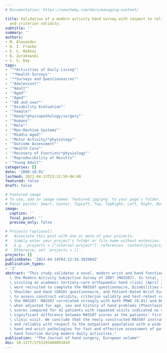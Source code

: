 ```yaml
---
# Documentation: https://wowchemy.com/docs/managing-content/

title: Validation of a modern activity hand survey with respect to reliability, construct
  and criterion validity.
subtitle: ''
summary: ''
authors:
- M. Alexander
- O. I. Franko
- E. C. Makhni
- D. Zurakowski
- C. S. Day
tags:
- '"*Activities of Daily Living"'
- '"*Health Surveys"'
- '"*Surveys and Questionnaires"'
- '"Adolescent"'
- '"Adult"'
- '"Aged"'
- '"Aged"'
- '"80 and over"'
- '"Disability Evaluation"'
- '"Female"'
- '"Hand/*physiopathology/surgery"'
- '"Humans"'
- '"Male"'
- '"Man-Machine Systems"'
- '"Middle Aged"'
- '"Motor Activity/*physiology"'
- '"Outcome Assessment"'
- '"Health Care"'
- '"Recovery of Function/*physiology"'
- '"Reproducibility of Results"'
- '"Young Adult"'
categories: []
date: '2008-10-01'
lastmod: 2021-04-13T23:12:59-04:00
featured: false
draft: false

# Featured image
# To use, add an image named `featured.jpg/png` to your page's folder.
# Focal points: Smart, Center, TopLeft, Top, TopRight, Left, Right, BottomLeft, Bottom, BottomRight.
image:
  caption: ''
  focal_point: ''
  preview_only: false

# Projects (optional).
#   Associate this post with one or more of your projects.
#   Simply enter your project's folder or file name without extension.
#   E.g. `projects = ["internal-project"]` references `content/project/deep-learning/index.md`.
#   Otherwise, set `projects = []`.
projects: []
publishDate: '2021-04-14T03:12:59.303904Z'
publication_types:
- '2'
abstract: "This study validates a novel, modern wrist and hand functional assessment:\
  \ the Modern Activity Subjective Survey of 2007 (MASS07). In total, 326 patients\
  \ visiting an academic tertiary-care orthopaedic hand clinic (April 2006-April 2007)\
  \ were recruited to complete the MASS07 questionnaire, Disabilities of the Arm,\
  \ Shoulder and Hand (DASH) questionnaire, and Patient-Rated Wrist Evaluation (PRWE)\
  \ to assess construct validity, criterion validity and test-retest reliability of\
  \ the MASS07. MASS07 correlated strongly with both PRWE (0.81) and DASH (0.85) even\
  \ when adjusted for age, sex and history of hand problems (Ptextless0.001). MASS07\
  \ scores compared for 42 patients with repeated visits indicated no statistically\
  \ significant difference between MASS07 scores at the patients' first and second\
  \ clinic visit. We conclude that the newly constructed MASS07 instrument is valid\
  \ and reliable with respect to the outpatient population with a wide spectrum of\
  \ hand and wrist pathologies for fast and effective assessment of patient-reported\
  \ hand function during modern daily activities."
publication: '*The Journal of hand surgery, European volume*'
doi: 10.1177/1753193408093810
---
```

